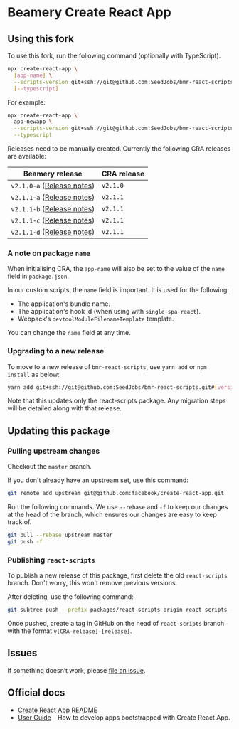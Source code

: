 # Beamery Create React App

## Using this fork

To use this fork, run the following command (optionally with TypeScript).

```sh
npx create-react-app \
  [app-name] \
  --scripts-version git+ssh://git@github.com:SeedJobs/bmr-react-scripts.git#[release] \
  [--typescript]
```

For example:

```sh
npx create-react-app \
  app-newapp \
  --scripts-version git+ssh://git@github.com:SeedJobs/bmr-react-scripts.git#v2.1.0-a \
  --typescript
```

Releases need to be manually created. Currently the following CRA releases are available:

| Beamery release                                                                                   | CRA release |
| ------------------------------------------------------------------------------------------------- | ----------- |
| `v2.1.0-a` ([Release notes](https://github.com/SeedJobs/bmr-react-scripts/releases/tag/v2.1.0-a)) | `v2.1.0`    |
| `v2.1.1-a` ([Release notes](https://github.com/SeedJobs/bmr-react-scripts/releases/tag/v2.1.1-a)) | `v2.1.1`    |
| `v2.1.1-b` ([Release notes](https://github.com/SeedJobs/bmr-react-scripts/releases/tag/v2.1.1-b)) | `v2.1.1`    |
| `v2.1.1-c` ([Release notes](https://github.com/SeedJobs/bmr-react-scripts/releases/tag/v2.1.1-c)) | `v2.1.1`    |
| `v2.1.1-d` ([Release notes](https://github.com/SeedJobs/bmr-react-scripts/releases/tag/v2.1.1-d)) | `v2.1.1`    |

### A note on package `name`

When initialising CRA, the `app-name` will also be set to the value of the `name` field in `package.json`.

In our custom scripts, the `name` field is important. It is used for the following:

- The application's bundle name.
- The application's hook id (when using with `single-spa-react`).
- Webpack's `devtoolModuleFilenameTemplate` template.

You can change the `name` field at any time.

### Upgrading to a new release

To move to a new release of `bmr-react-scripts`, use `yarn add` or `npm install` as below:

```bash
yarn add git+ssh://git@github.com:SeedJobs/bmr-react-scripts.git#[version]
```

Note that this updates only the react-scripts package.
Any migration steps will be detailed along with that release.

## Updating this package

### Pulling upstream changes

Checkout the `master` branch.

If you don't already have an upstream set, use this command:

```sh
git remote add upstream git@github.com:facebook/create-react-app.git
```

Run the following commands. We use `--rebase` and `-f` to keep our changes at the head of the branch, which ensures our changes are easy to keep track of.

```sh
git pull --rebase upstream master
git push -f
```

### Publishing `react-scripts`

To publish a new release of this package, first delete the old `react-scripts` branch. Don't worry, this won't remove previous versions.

After deleting, use the following command:

```sh
git subtree push --prefix packages/react-scripts origin react-scripts --squash
```

Once pushed, create a tag in GitHub on the head of `react-scripts` branch with the format `v[CRA-release]-[release]`.

## Issues

If something doesn’t work, please [file an issue](https://github.com/SeedJobs/create-react-app/issues/new).

## Official docs

- [Create React App README](https://github.com/facebook/create-react-app/blob/master/README.md)
- [User Guide](https://facebook.github.io/create-react-app/docs/folder-structure) – How to develop apps bootstrapped with Create React App.
